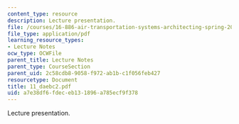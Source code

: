 ```yaml
---
content_type: resource
description: Lecture presentation.
file: /courses/16-886-air-transportation-systems-architecting-spring-2004/a7e38df6fdeceb131896a785ecf9f378_11_daebc2.pdf
file_type: application/pdf
learning_resource_types:
- Lecture Notes
ocw_type: OCWFile
parent_title: Lecture Notes
parent_type: CourseSection
parent_uid: 2c58cdb8-9058-f972-ab1b-c1f056feb427
resourcetype: Document
title: 11_daebc2.pdf
uid: a7e38df6-fdec-eb13-1896-a785ecf9f378
---
```

Lecture presentation.

